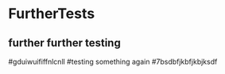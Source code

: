 # FurtherTests
## further further testing 
#gduiwuififfnlcnll
#testing something again
#7bsdbfjkbfjkbjksdf

